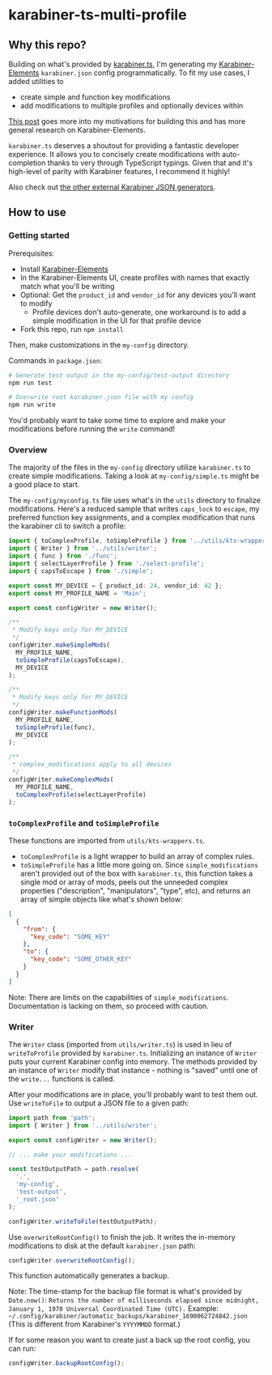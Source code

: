 # karabiner-ts-multi-profile

## Why this repo?

Building on what's provided by [karabiner.ts](https://github.com/evan-liu/karabiner.ts), I'm generating my [Karabiner-Elements](https://karabiner-elements.pqrs.org/) `karabiner.json` config programmatically. To fit my use cases, I added utilities to

- create simple and function key modifications
- add modifications to multiple profiles and optionally devices within

[This post](https://www.scraggo.com/karabiner-ts-multi-profile/) goes more into my motivations for building this and has more general research on Karabiner-Elements.

`karabiner.ts` deserves a shoutout for providing a fantastic developer experience. It allows you to concisely create modifications with auto-completion thanks to very through TypeScript typings. Given that and it's high-level of parity with Karabiner features, I recommend it highly!

Also check out [the other external Karabiner JSON generators](https://karabiner-elements.pqrs.org/docs/json/external-json-generators/).

## How to use

### Getting started

Prerequisites:

- Install [Karabiner-Elements](https://karabiner-elements.pqrs.org/)
- In the Karabiner-Elements UI, create profiles with names that exactly match what you'll be writing
- Optional: Get the `product_id` and `vendor_id` for any devices you'll want to modify
  - Profile devices don't auto-generate, one workaround is to add a simple modification in the UI for that profile device
- Fork this repo, run `npm install`

Then, make customizations in the `my-config` directory.

Commands in `package.json`:

```sh
# Generate test output in the my-config/test-output directory
npm run test

# Overwrite root karabiner.json file with my config
npm run write
```

You'd probably want to take some time to explore and make your modifications before running the `write` command!

### Overview

The majority of the files in the `my-config` directory utilize `karabiner.ts` to create simple modifications. Taking a look at `my-config/simple.ts` might be a good place to start.

The `my-config/myconfig.ts` file uses what's in the `utils` directory to finalize modifications. Here's a reduced sample that writes `caps_lock` to `escape`, my preferred function key assignments, and a complex modification that runs the karabiner cli to switch a profile:

```ts
import { toComplexProfile, toSimpleProfile } from '../utils/kts-wrappers';
import { Writer } from '../utils/writer';
import { func } from './func';
import { selectLayerProfile } from './select-profile';
import { capsToEscape } from './simple';

export const MY_DEVICE = { product_id: 24, vendor_id: 42 };
export const MY_PROFILE_NAME = 'Main';

export const configWriter = new Writer();

/**
 * Modify keys only for MY_DEVICE
 */
configWriter.makeSimpleMods(
  MY_PROFILE_NAME,
  toSimpleProfile(capsToEscape),
  MY_DEVICE
);

/**
 * Modify keys only for MY_DEVICE
 */
configWriter.makeFunctionMods(
  MY_PROFILE_NAME,
  toSimpleProfile(func),
  MY_DEVICE
);

/**
 * complex_modifications apply to all devices
 */
configWriter.makeComplexMods(
  MY_PROFILE_NAME,
  toComplexProfile(selectLayerProfile)
);
```

### `toComplexProfile` and `toSimpleProfile`

These functions are imported from `utils/kts-wrappers.ts`.

- `toComplexProfile` is a light wrapper to build an array of complex rules.
- `toSimpleProfile` has a little more going on. Since `simple_modifications` aren't provided out of the box with `karabiner.ts`, this function takes a single mod or array of mods, peels out the unneeded complex properties ("description", "manipulators", "type", etc), and returns an array of simple objects like what's shown below:

```json
[
  {
    "from": {
      "key_code": "SOME_KEY"
    },
    "to": {
      "key_code": "SOME_OTHER_KEY"
    }
  }
]
```

Note: There are limits on the capabilities of `simple_modifications`. Documentation is lacking on them, so proceed with caution.

### Writer

The `Writer` class (imported from `utils/writer.ts`) is used in lieu of `writeToProfile` provided by `karabiner.ts`. Initializing an instance of `Writer` puts your current Karabiner config into memory. The methods provided by an instance of `Writer` modify that instance - nothing is "saved" until one of the `write...` functions is called.

After your modifications are in place, you'll probably want to test them out. Use `writeToFile` to output a JSON file to a given path:

```ts
import path from 'path';
import { Writer } from '../utils/writer';

export const configWriter = new Writer();

// ... make your modifications ...

const testOutputPath = path.resolve(
  '.',
  'my-config',
  'test-output',
  '_root.json'
);

configWriter.writeToFile(testOutputPath);
```

Use `overwriteRootConfig()` to finish the job. It writes the in-memory modifications to disk at the default `karabiner.json` path:

```ts
configWriter.overwriteRootConfig();
```

This function automatically generates a backup.

Note: The time-stamp for the backup file format is what's provided by `Date.now()`: `Returns the number of milliseconds elapsed since midnight, January 1, 1970 Universal Coordinated Time (UTC).` Example: `~/.config/karabiner/automatic_backups/karabiner_1690062724842.json` (This is different from Karabiner's `YYYYMMDD` format.)

If for some reason you want to create just a back up the root config, you can run:

```ts
configWriter.backupRootConfig();
```
